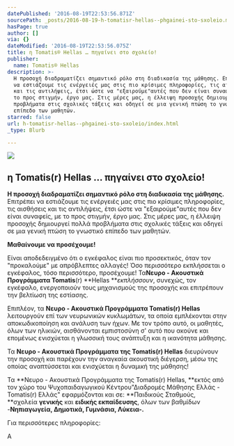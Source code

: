 ```yaml
---
datePublished: '2016-08-19T22:53:56.871Z'
sourcePath: _posts/2016-08-19-h-tomatisr-hellas--phgainei-sto-sxoleio.md
hasPage: true
author: []
via: {}
dateModified: '2016-08-19T22:53:56.075Z'
title: η Tomatis® Ηellas … πηγαίνει στο σχολείο!
publisher:
  name: Tomatis® Hellas
description: >-
  Η προσοχή διαδραματίζει σημαντικό ρόλο στη διαδικασία της μάθησης. Επιτρέπει
  να εστιάζουμε τις ενέργειές μας στις πιο κρίσιμες πληροφορίες, τις αισθήσεις
  και τις αντιλήψεις, έτσι ώστε να "εξαιρούμε"αυτές που δεν είναι συναφείς, με
  το προς στιγμήν, έργο μας. Στις μέρες μας, η έλλειψη προσοχής δημιουργεί πολλά
  προβλήματα στις σχολικές τάξεις και οδηγεί σε μια γενική πτώση το γνωστικό
  επίπεδο των μαθητών.
starred: false
url: h-tomatisr-hellas--phgainei-sto-sxoleio/index.html
_type: Blurb

---
```

![](https://the-grid-user-content.s3-us-west-2.amazonaws.com/ead900e2-266b-4191-a002-ad40bac1d411.png)

## η Tomatis(r) Ηellas ... πηγαίνει στο σχολείο!

**Η προσοχή διαδραματίζει σημαντικό ρόλο στη διαδικασία της μάθησης.** Επιτρέπει να εστιάζουμε τις ενέργειές μας στις πιο κρίσιμες πληροφορίες, τις αισθήσεις και τις αντιλήψεις, έτσι ώστε να "εξαιρούμε"αυτές που δεν είναι συναφείς, με το προς στιγμήν, έργο μας. Στις μέρες μας, η έλλειψη προσοχής δημιουργεί πολλά προβλήματα στις σχολικές τάξεις και οδηγεί σε μια γενική πτώση το γνωστικό επίπεδο των μαθητών.

**Μαθαίνουμε να προσέχουμε!**

Είναι αποδεδειγμένο ότι ο εγκέφαλος είναι πιο προσεκτικός, όταν τον "προκαλούμε" με απρόβλεπτες αλλαγές! Όσο περισσότερο εκπλήσσεται ο εγκέφαλος, τόσο περισσότερο, προσέχουμε! Τα**Νευρο - Ακουστικά Προγράμματα Tomatis**(r) **Hellas **_εκπλήσσουν_, συνεχώς, τον εγκέφαλο, ενεργοποιούν τους μηχανισμούς της προσοχής και επιτρέπουν την βελτίωση της εστίασης.

Επιπλέον, τα **Νευρο - Ακουστικά Προγράμματα Tomatis(r) Hellas** λειτουργούν επί των νευρωνικών κυκλωμάτων, τα οποία εμπλέκονται στην αποκωδικοποίηση και ανάλυση των ήχων. Με τον τρόπο αυτό, οι μαθητές, όλων των ηλικιών, αισθάνονται εμπιστοσύνη σ' αυτό που ακούνε και επομένως ενισχύεται η γλωσσική τους ανάπτυξη και η ικανότητα μάθησης.

Τα **Νευρο - Ακουστικά Προγράμματα της Tomatis(r) Hellas** διευρύνουν την προσοχή και παρέχουν την αναγκαία ακουστική διέγερση, μέσω της οποίας αναπτύσσεται και ενισχύεται η δυναμική της μάθησης!

Τα **Νευρο - Ακουστικά Προγράμματα της Tomatis(r) Hellas, **εκτός από τον χώρο του Ψυχοπαιδαγωγικού Κέντρου"Διαδρομές Μάθησης Ελλάς - Tomatis(r) Ελλάς" εφαρμόζονται και σε: **Παιδικούς Σταθμούς, **σχολεία **γενικής** και **ειδικής εκπαίδευσης**, όλων των βαθμίδων -**Νηπιαγωγεία, Δημοτικά, Γυμνάσια, Λύκεια-.**

Για περισσότερες πληροφορίες:

Α